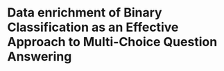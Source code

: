 # Data enrichment of Binary Classification as an Effective Approach to Multi-Choice Question Answering
